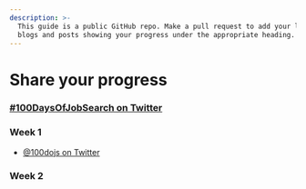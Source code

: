 ```yaml
---
description: >-
  This guide is a public GitHub repo. Make a pull request to add your links to
  blogs and posts showing your progress under the appropriate heading.
---
```


# Share your progress

### [\#100DaysOfJobSearch on Twitter](https://twitter.com/search?q=%23100DaysOfJobSearch&src=typed_query&f=live)

### Week 1

* [@100dojs on Twitter](https://twitter.com/100dojs)

### Week 2

